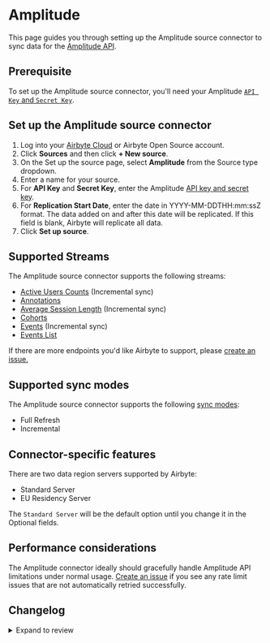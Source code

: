 # Amplitude

This page guides you through setting up the Amplitude source connector to sync data for the [Amplitude API](https://www.docs.developers.amplitude.com/analytics/apis/http-v2-api/).

## Prerequisite

To set up the Amplitude source connector, you'll need your Amplitude [`API Key` and `Secret Key`](https://help.amplitude.com/hc/en-us/articles/360058073772-Create-and-manage-organizations-and-projects#view-and-edit-your-project-information).

## Set up the Amplitude source connector

1. Log into your [Airbyte Cloud](https://cloud.airbyte.com/workspaces) or Airbyte Open Source account.
2. Click **Sources** and then click **+ New source**.
3. On the Set up the source page, select **Amplitude** from the Source type dropdown.
4. Enter a name for your source.
5. For **API Key** and **Secret Key**, enter the Amplitude [API key and secret key](https://help.amplitude.com/hc/en-us/articles/360058073772-Create-and-manage-organizations-and-projects#view-and-edit-your-project-information).
6. For **Replication Start Date**, enter the date in YYYY-MM-DDTHH:mm:ssZ format. The data added on and after this date will be replicated. If this field is blank, Airbyte will replicate all data.
7. Click **Set up source**.

## Supported Streams

The Amplitude source connector supports the following streams:

- [Active Users Counts](https://www.docs.developers.amplitude.com/analytics/apis/dashboard-rest-api/#get-active-and-new-user-counts) \(Incremental sync\)
- [Annotations](https://www.docs.developers.amplitude.com/analytics/apis/chart-annotations-api/#get-all-chart-annotations)
- [Average Session Length](https://www.docs.developers.amplitude.com/analytics/apis/dashboard-rest-api/#get-average-session-length) \(Incremental sync\)
- [Cohorts](https://www.docs.developers.amplitude.com/analytics/apis/behavioral-cohorts-api/#get-all-cohorts-response)
- [Events](https://www.docs.developers.amplitude.com/analytics/apis/export-api/#response-schema) \(Incremental sync\)
- [Events List](https://amplitude.com/docs/apis/analytics/dashboard-rest#get-events-list)

If there are more endpoints you'd like Airbyte to support, please [create an issue.](https://github.com/airbytehq/airbyte/issues/new/choose)

<!-- env:oss -->

## Supported sync modes

The Amplitude source connector supports the following [sync modes](https://docs.airbyte.com/cloud/core-concepts#connection-sync-modes):

- Full Refresh
- Incremental

## Connector-specific features

There are two data region servers supported by Airbyte:

- Standard Server
- EU Residency Server

The `Standard Server` will be the default option until you change it in the Optional fields.

## Performance considerations

The Amplitude connector ideally should gracefully handle Amplitude API limitations under normal usage. [Create an issue](https://github.com/airbytehq/airbyte/issues/new/choose) if you see any rate limit issues that are not automatically retried successfully.

## Changelog

<details>
  <summary>Expand to review</summary>

| Version | Date       | Pull Request                                             | Subject                                                                                      |
| :------ | :--------- | :------------------------------------------------------- | :------------------------------------------------------------------------------------------- |
| 0.6.19 | 2025-01-18 | [51723](https://github.com/airbytehq/airbyte/pull/51723) | Update dependencies |
| 0.6.18 | 2025-01-11 | [51288](https://github.com/airbytehq/airbyte/pull/51288) | Update dependencies |
| 0.6.17 | 2025-01-04 | [50906](https://github.com/airbytehq/airbyte/pull/50906) | Update dependencies |
| 0.6.16 | 2024-12-28 | [50486](https://github.com/airbytehq/airbyte/pull/50486) | Update dependencies |
| 0.6.15 | 2024-12-21 | [50150](https://github.com/airbytehq/airbyte/pull/50150) | Update dependencies |
| 0.6.14 | 2024-12-14 | [49017](https://github.com/airbytehq/airbyte/pull/49017) | Starting with this version, the Docker image is now rootless. Please note that this and future versions will not be compatible with Airbyte versions earlier than 0.64 |
| 0.6.13 | 2024-10-29 | [47097](https://github.com/airbytehq/airbyte/pull/47097) | Update dependencies |
| 0.6.12 | 2024-10-12 | [46771](https://github.com/airbytehq/airbyte/pull/46771) | Update dependencies |
| 0.6.11 | 2024-10-11 | [46736](https://github.com/airbytehq/airbyte/pull/46736) | Added possibility to toggle groupping by `Country` for `Active Users` stream |
| 0.6.10 | 2024-10-05 | [46489](https://github.com/airbytehq/airbyte/pull/46489) | Update dependencies |
| 0.6.9 | 2024-09-28 | [46121](https://github.com/airbytehq/airbyte/pull/46121) | Update dependencies |
| 0.6.8 | 2024-09-21 | [45732](https://github.com/airbytehq/airbyte/pull/45732) | Update dependencies |
| 0.6.7 | 2024-09-14 | [45501](https://github.com/airbytehq/airbyte/pull/45501) | Update dependencies |
| 0.6.6 | 2024-09-07 | [45318](https://github.com/airbytehq/airbyte/pull/45318) | Update dependencies |
| 0.6.5 | 2024-08-31 | [45047](https://github.com/airbytehq/airbyte/pull/45047) | Update dependencies |
| 0.6.4 | 2024-08-24 | [44709](https://github.com/airbytehq/airbyte/pull/44709) | Update dependencies |
| 0.6.3 | 2024-08-17 | [44250](https://github.com/airbytehq/airbyte/pull/44250) | Update dependencies |
| 0.6.2 | 2024-08-12 | [43876](https://github.com/airbytehq/airbyte/pull/43876) | Update dependencies |
| 0.6.1 | 2024-08-10 | [43473](https://github.com/airbytehq/airbyte/pull/43473) | Update dependencies |
| 0.6.0 | 2024-08-08 | [43400](https://github.com/airbytehq/airbyte/pull/43400) | Add Events List Stream |
| 0.5.1 | 2024-08-03 | [43267](https://github.com/airbytehq/airbyte/pull/43267) | Update dependencies |
| 0.5.0 | 2024-08-01 | [42565](https://github.com/airbytehq/airbyte/pull/42565) | Migrate to CDK v4.0.2 |
| 0.4.2 | 2024-07-27 | [42618](https://github.com/airbytehq/airbyte/pull/42618) | Update dependencies |
| 0.4.1 | 2024-07-20 | [42302](https://github.com/airbytehq/airbyte/pull/42302) | Update dependencies |
| 0.4.0 | 2024-07-17 | [42074](https://github.com/airbytehq/airbyte/pull/42074) | Migrate to CDK v1.8.0 |
| 0.3.18 | 2024-07-13 | [41767](https://github.com/airbytehq/airbyte/pull/41767) | Update dependencies |
| 0.3.17 | 2024-07-10 | [41537](https://github.com/airbytehq/airbyte/pull/41537) | Update dependencies |
| 0.3.16 | 2024-07-09 | [41097](https://github.com/airbytehq/airbyte/pull/41097) | Update dependencies |
| 0.3.15 | 2024-07-06 | [40982](https://github.com/airbytehq/airbyte/pull/40982) | Update dependencies |
| 0.3.14 | 2024-06-25 | [40407](https://github.com/airbytehq/airbyte/pull/40407) | Update dependencies |
| 0.3.13 | 2024-06-22 | [40108](https://github.com/airbytehq/airbyte/pull/40108) | Update dependencies |
| 0.3.12 | 2024-06-06 | [39103](https://github.com/airbytehq/airbyte/pull/39103) | Use `CheckpointMixin` for state management |
| 0.3.11 | 2024-06-04 | [38988](https://github.com/airbytehq/airbyte/pull/38988) | [autopull] Upgrade base image to v1.2.1 |
| 0.3.10 | 2024-04-19 | [36631](https://github.com/airbytehq/airbyte/pull/36631) | Updating to 0.80.0 CDK |
| 0.3.9 | 2024-04-12 | [36631](https://github.com/airbytehq/airbyte/pull/36631) | schema descriptions |
| 0.3.8 | 2024-03-12 | [35987](https://github.com/airbytehq/airbyte/pull/35987) | Unpin CDK version |
| 0.3.7 | 2024-02-12 | [35162](https://github.com/airbytehq/airbyte/pull/35162) | Manage dependencies with Poetry. |
| 0.3.6 | 2023-10-23 | [31702](https://github.com/airbytehq/airbyte/pull/31702) | Base image migration: remove Dockerfile and use the python-connector-base image |
| 0.3.5 | 2023-09-28 | [30846](https://github.com/airbytehq/airbyte/pull/30846) | Add support of multiple cursor date formats |
| 0.3.4 | 2023-09-28 | [30831](https://github.com/airbytehq/airbyte/pull/30831) | Add user friendly error description on 403 error |
| 0.3.3 | 2023-09-21 | [30652](https://github.com/airbytehq/airbyte/pull/30652) | Update spec: declare `start_date` type as `date-time` |
| 0.3.2 | 2023-09-18 | [30525](https://github.com/airbytehq/airbyte/pull/30525) | Fix `KeyError` while getting `data_region` from config |
| 0.3.1 | 2023-09-15 | [30471](https://github.com/airbytehq/airbyte/pull/30471) | Fix `Event` stream: Use `start_time` instead of cursor in the case of more recent |
| 0.3.0 | 2023-09-13 | [30378](https://github.com/airbytehq/airbyte/pull/30378) | Switch to latest CDK version |
| 0.2.4 | 2023-05-05 | [25842](https://github.com/airbytehq/airbyte/pull/25842) | added missing attrs in events schema, enabled default availability strategy |
| 0.2.3 | 2023-04-20 | [25317](https://github.com/airbytehq/airbyte/pull/25317) | Refactor Events Stream, use pre-YAML version based on Python CDK |
| 0.2.2 | 2023-04-19 | [25315](https://github.com/airbytehq/airbyte/pull/25315) | Refactor to only fetch date_time_fields once per request |
| 0.2.1 | 2023-02-03 | [25281](https://github.com/airbytehq/airbyte/pull/25281) | Reduce request_time_range to 4 hours |
| 0.2.0 | 2023-02-03 | [22362](https://github.com/airbytehq/airbyte/pull/22362) | Migrate to YAML |
| 0.1.24 | 2023-03-28 | [21022](https://github.com/airbytehq/airbyte/pull/21022) | Enable event stream time interval selection |
| 0.1.23 | 2023-03-02 | [23087](https://github.com/airbytehq/airbyte/pull/23087) | Specified date formatting in specification |
| 0.1.22 | 2023-02-17 | [23192](https://github.com/airbytehq/airbyte/pull/23192) | Skip the stream if `start_date` is specified in the future. |
| 0.1.21 | 2023-02-01 | [21888](https://github.com/airbytehq/airbyte/pull/21888) | Set `AvailabilityStrategy` for streams explicitly to `None` |
| 0.1.20 | 2023-01-27 | [21957](https://github.com/airbytehq/airbyte/pull/21957) | Handle null values and empty strings in date-time fields |
| 0.1.19 | 2022-12-09 | [19727](https://github.com/airbytehq/airbyte/pull/19727) | Remove `data_region` as required |
| 0.1.18 | 2022-12-08 | [19727](https://github.com/airbytehq/airbyte/pull/19727) | Add parameter to select region |
| 0.1.17 | 2022-10-31 | [18684](https://github.com/airbytehq/airbyte/pull/18684) | Add empty `series` validation for `AverageSessionLength` stream |
| 0.1.16 | 2022-10-11 | [17854](https://github.com/airbytehq/airbyte/pull/17854) | Add empty `series` validation for `ActtiveUsers` steam |
| 0.1.15 | 2022-10-03 | [17320](https://github.com/airbytehq/airbyte/pull/17320) | Add validation `start_date` filed if it's in the future |
| 0.1.14 | 2022-09-28 | [17326](https://github.com/airbytehq/airbyte/pull/17326) | Migrate to per-stream states. |
| 0.1.13 | 2022-08-31 | [16185](https://github.com/airbytehq/airbyte/pull/16185) | Re-release on new `airbyte_cdk==0.1.81` |
| 0.1.12 | 2022-08-11 | [15506](https://github.com/airbytehq/airbyte/pull/15506) | Changed slice day window to 1, instead of 3 for Events stream |
| 0.1.11 | 2022-07-21 | [14924](https://github.com/airbytehq/airbyte/pull/14924) | Remove `additionalProperties` field from spec |
| 0.1.10 | 2022-06-16 | [13846](https://github.com/airbytehq/airbyte/pull/13846) | Try-catch the BadZipFile error |
| 0.1.9 | 2022-06-10 | [13638](https://github.com/airbytehq/airbyte/pull/13638) | Fixed an infinite loop when fetching Amplitude data |
| 0.1.8 | 2022-06-01 | [13373](https://github.com/airbytehq/airbyte/pull/13373) | Fixed the issue when JSON Validator produces errors on `date-time` check |
| 0.1.7 | 2022-05-21 | [13074](https://github.com/airbytehq/airbyte/pull/13074) | Removed time offset for `Events` stream, which caused a lot of duplicated records |
| 0.1.6 | 2022-04-30 | [12500](https://github.com/airbytehq/airbyte/pull/12500) | Improve input configuration copy |
| 0.1.5 | 2022-04-28 | [12430](https://github.com/airbytehq/airbyte/pull/12430) | Added HTTP error descriptions and fixed `Events` stream fail caused by `404` HTTP Error |
| 0.1.4 | 2021-12-23 | [8434](https://github.com/airbytehq/airbyte/pull/8434) | Update fields in source-connectors specifications |
| 0.1.3 | 2021-10-12 | [6375](https://github.com/airbytehq/airbyte/pull/6375) | Log Transient 404 Error in Events stream |
| 0.1.2 | 2021-09-21 | [6353](https://github.com/airbytehq/airbyte/pull/6353) | Correct output schemas on cohorts, events, active_users, and average_session_lengths streams |
| 0.1.1 | 2021-06-09 | [3973](https://github.com/airbytehq/airbyte/pull/3973) | Add AIRBYTE_ENTRYPOINT for kubernetes support |
| 0.1.0 | 2021-06-08 | [3664](https://github.com/airbytehq/airbyte/pull/3664) | New Source: Amplitude |
| 0.1.0 | 2021-06-08 | [3664](https://github.com/airbytehq/airbyte/pull/3664) | New Source: Amplitude |

</details>

<!-- /env:oss -->
